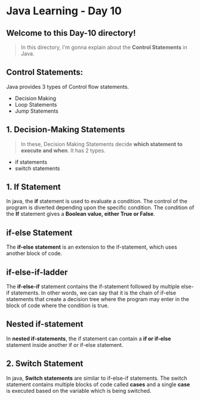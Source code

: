 # Java Learning - Day 10

## Welcome to this Day-10 directory!

>  In this directory, I'm gonna explain about the **Control Statements** in Java.

## Control Statements:

Java provides 3 types of Control flow statements.
- Decision Making
- Loop Statements
- Jump Statements

## 1. Decision-Making Statements

> In these, Decision Making Statements decide **which statement to execute and when**.
It has 2 types.
- if statements
- switch statements

## 1. If Statement

In java, the **if** statement is used to evaluate a condition. The control of the program is diverted depending upon the specific condition. The condition of the **If** statement gives a **Boolean value, either True or False**.

## if-else Statement

The **if-else statement** is an extension to the if-statement, which uses another block of code.

## if-else-if-ladder

The **if-else-if** statement contains the if-statement followed by multiple else-if statements. In other words, we can say that it is the chain of if-else statements that create a decision tree where the program may enter in the block of code where the condition is true.

## Nested if-statement

In **nested if-statements**, the if statement can contain a **if or if-else** statement inside another if or if-else statement.

<!-- Here I have attached the output for the if conditional statements program and check the Main.java file for Source code --> 

## 2. Switch Statement

In java, **Switch statements** are similar to if-else-if statements. The switch statement contains multiple blocks of code called **cases** and a single **case** is executed based on the variable which is being switched.

<!-- Here I have attached the output for the Switch statement program and check the Switch.java file for Source code -->